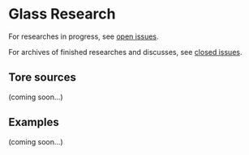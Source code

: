 Glass Research
==========

For researches in progress, see [open issues](https://github.com/xingrz/glass-research/issues?state=open).

For archives of finished researches and discusses, see [closed issues](https://github.com/xingrz/glass-research/issues).

## Tore sources

(coming soon...)

## Examples

(coming soon...)
